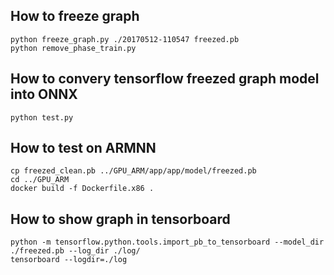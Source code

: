 ## How to freeze graph

```
python freeze_graph.py ./20170512-110547 freezed.pb
python remove_phase_train.py
```

## How to convery tensorflow freezed graph model into ONNX

```
python test.py
```

## How to test on ARMNN
```
cp freezed_clean.pb ../GPU_ARM/app/app/model/freezed.pb
cd ../GPU_ARM
docker build -f Dockerfile.x86 .
```

## How to show graph in tensorboard

```
python -m tensorflow.python.tools.import_pb_to_tensorboard --model_dir ./freezed.pb --log_dir ./log/
tensorboard --logdir=./log
```
